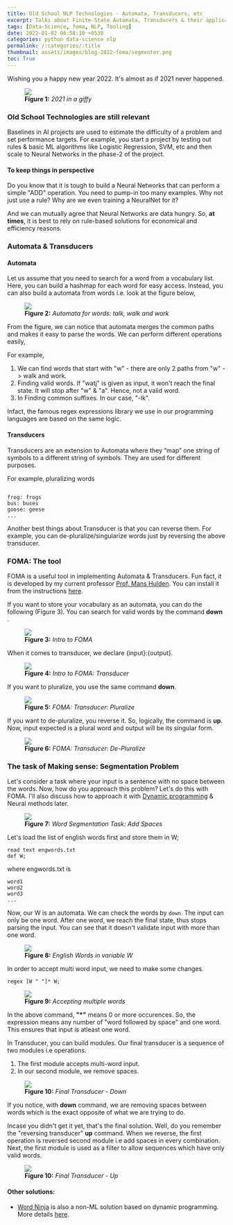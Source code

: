 ```yaml
---
title: Old School NLP Technologies - Automata, Transducers, etc
excerpt: Talks about Finite-State Automata, Transducers & their applications
tags: [Data-Science, foma, NLP, Tooling]
date: 2022-01-02 06:58:10 +0530
categories: python data-science nlp
permalink: /:categories/:title
thumbnail: assets/images/blog-2022-foma/segmenter.png
toc: True
---
```



Wishing you a happy new year 2022. It's almost as if 2021 never happened.

<figure>
    <a href="{{ site.url }}/{{ site.baseurl }}/assets/images/blog-2022-foma/tovino-minnal-murali.gif"><img src="{{ site.url }}/{{ site.baseurl }}/assets/images/blog-2022-foma/tovino-minnal-murali.gif"></a>
    <figcaption><b>Figure 1:</b> <i> 2021 in a giffy</i></figcaption>
</figure>

### Old School Technologies are still relevant

Baselines in AI projects are used to estimate the difficulty of a problem and set performance targets. For example, you start a project by testing out rules & basic ML algorithms like Logistic Regression, SVM, etc and then scale to Neural Networks in the phase-2 of the project. 

#### To keep things in perspective

Do you know that it is tough to build a Neural Networks that can perform a simple "ADD" operation. You need to pump-in too many examples. Why not just use a rule? Why are we even training a NeuralNet for it?

And we can mutually agree that Neural Networks are data hungry. So, __at times__, it is best to rely on rule-based solutions for economical and efficiency reasons.

### Automata & Transducers

#### Automata
Let us assume that you need to search for a word from a vocabulary list. Here, you can build a hashmap for each word for easy access. Instead, you can also build a automata from words i.e. look at the figure below,

<figure>
    <a href="{{ site.url }}/{{ site.baseurl }}/assets/images/blog-2022-foma/automata.png"><img src="{{ site.url }}/{{ site.baseurl }}/assets/images/blog-2022-foma/automata.png"></a>
    <figcaption><b>Figure 2:</b> <i> Automata for words: talk, walk and work </i></figcaption>
</figure>

From the figure, we can notice that automata merges the common paths and makes it easy to parse the words. We can perform different operations easily,

For example, 
1. We can find words that start with "w" - there are only 2 paths from "w" -> walk and work.
2. Finding valid words. If "watj" is given as input, it won't reach the final state. It will stop after "w" & "a". Hence, not a valid word.
3. In Finding common suffixes. In our case, "-lk".

Infact, the famous regex expressions library we use in our programming languages are based on the same logic.

#### Transducers
Transducers are an extension to Automata where they “map” one string of symbols to a different string of symbols. They are used for different purposes.

For example, pluralizing words

```

frog: frogs
bus: buses
goose: geese
...

```

Another best things about Transducer is that you can reverse them. For example, you can de-pluralize/singularize words just by reversing the above transducer.

### FOMA: The tool

FOMA is a useful tool in implementing Automata & Transducers. Fun fact, it is developed by my current professor [Prof. Mans Hulden](https://www.colorado.edu/linguistics/mans-hulden). You can install it from the instructions [here](https://blogs.cornell.edu/finitestatecompling/2016/08/24/installing-foma/).

If you want to store your vocabulary as an automata, you can do the following (Figure 3). You can search for valid words by the command __down__ .
<figure>
    <a href="{{ site.url }}/{{ site.baseurl }}/assets/images/blog-2022-foma/1.png"><img src="{{ site.url }}/{{ site.baseurl }}/assets/images/blog-2022-foma/1.png"></a>
    <figcaption><b>Figure 3:</b> <i> Intro to FOMA </i></figcaption>
</figure>


When it comes to transducer, we declare {input}:{output}.
<figure>
    <a href="{{ site.url }}/{{ site.baseurl }}/assets/images/blog-2022-foma/2.png"><img src="{{ site.url }}/{{ site.baseurl }}/assets/images/blog-2022-foma/2.png"></a>
    <figcaption><b>Figure 4:</b> <i> Intro to FOMA: Transducer </i></figcaption>
</figure>

If you want to pluralize, you use the same command __down__.
<figure>
    <a href="{{ site.url }}/{{ site.baseurl }}/assets/images/blog-2022-foma/3.png"><img src="{{ site.url }}/{{ site.baseurl }}/assets/images/blog-2022-foma/3.png"></a>
    <figcaption><b>Figure 5:</b> <i> FOMA: Transducer: Pluralize </i></figcaption>
</figure>

If you want to de-pluralize, you reverse it. So, logically, the command is __up__. Now, input expected is a plural word and output will be its singular form.

<figure>
    <a href="{{ site.url }}/{{ site.baseurl }}/assets/images/blog-2022-foma/4.png"><img src="{{ site.url }}/{{ site.baseurl }}/assets/images/blog-2022-foma/4.png"></a>
    <figcaption><b>Figure 6:</b> <i> FOMA: Transducer: De-Pluralize </i></figcaption>
</figure>

### The task of Making sense: Segmentation Problem

Let's consider a task where your input is a sentence with no space between the words. Now, how do you approach this problem? Let's do this with FOMA. I'll also discuss how to approach it with [Dynamic programming](https://github.com/keredson/wordninja) & Neural methods later.

<figure>
    <a href="{{ site.url }}/{{ site.baseurl }}/assets/images/blog-2022-foma/segmenter.png"><img src="{{ site.url }}/{{ site.baseurl }}/assets/images/blog-2022-foma/segmenter.png"></a>
    <figcaption><b>Figure 7:</b> <i> Word Segmentation Task: Add Spaces </i></figcaption>
</figure>

Let's load the list of english words first and store them in W;

```
read text engwords.txt
def W;
```

where engwords.txt is

```
word1
word2
word3
...
```

Now, our W is an automata. We can check the words by `down`. The input can only be one word. After one word, we reach the final state, thus stops parsing the input. You can see that it doesn't validate input with more than one word.


<figure>
    <a href="{{ site.url }}/{{ site.baseurl }}/assets/images/blog-2022-foma/W.png"><img src="{{ site.url }}/{{ site.baseurl }}/assets/images/blog-2022-foma/W.png"></a>
    <figcaption><b>Figure 8:</b> <i> English Words in variable W</i></figcaption>
</figure>

In order to accept multi word input, we need to make some changes.

```
regex [W " "]* W;
```

<figure>
    <a href="{{ site.url }}/{{ site.baseurl }}/assets/images/blog-2022-foma/multiW.png"><img src="{{ site.url }}/{{ site.baseurl }}/assets/images/blog-2022-foma/multiW.png"></a>
    <figcaption><b>Figure 9:</b> <i> Accepting multiple words </i></figcaption>
</figure>

In the above command, __"*"__ means 0 or more occurences. So, the expression means any number of "word followed by space" and one word. This ensures that input is atleast one word.

In Transducer, you can build modules. Our final transducer is a sequence of two modules i.e operations.
1. The first module accepts multi-word input.
2. In our second module, we remove spaces.

<figure>
    <a href="{{ site.url }}/{{ site.baseurl }}/assets/images/blog-2022-foma/final-down.png"><img src="{{ site.url }}/{{ site.baseurl }}/assets/images/blog-2022-foma/final-down.png"></a>
    <figcaption><b>Figure 10:</b> <i> Final Transducer - Down </i></figcaption>
</figure>

If you notice, with __down__ command, we are removing spaces between words which is the exact opposite of what we are trying to do.

Incase you didn't get it yet, that's the final solution. Well, do you remember the "reversing transducer" __up__ command. When we reverse, the first operation is reversed second module i.e add spaces in every combination. Next, the first module is used as a filter to allow sequences which have only valid words.

<figure>
    <a href="{{ site.url }}/{{ site.baseurl }}/assets/images/blog-2022-foma/final-up.png"><img src="{{ site.url }}/{{ site.baseurl }}/assets/images/blog-2022-foma/final-up.png"></a>
    <figcaption><b>Figure 10:</b> <i> Final Transducer - Up </i></figcaption>
</figure>


#### Other solutions:

- [Word Ninja](https://github.com/keredson/wordninja) is also a non-ML solution based on dynamic programming. More details [here](https://stackoverflow.com/questions/8870261/how-to-split-text-without-spaces-into-list-of-words/11642687#11642687).